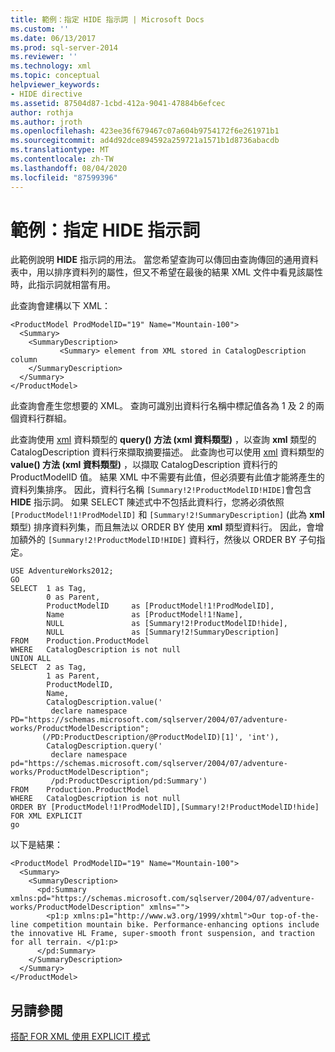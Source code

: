```yaml
---
title: 範例：指定 HIDE 指示詞 | Microsoft Docs
ms.custom: ''
ms.date: 06/13/2017
ms.prod: sql-server-2014
ms.reviewer: ''
ms.technology: xml
ms.topic: conceptual
helpviewer_keywords:
- HIDE directive
ms.assetid: 87504d87-1cbd-412a-9041-47884b6efcec
author: rothja
ms.author: jroth
ms.openlocfilehash: 423ee36f679467c07a604b9754172f6e261971b1
ms.sourcegitcommit: ad4d92dce894592a259721a1571b1d8736abacdb
ms.translationtype: MT
ms.contentlocale: zh-TW
ms.lasthandoff: 08/04/2020
ms.locfileid: "87599396"
---
```

# <a name="example-specifying-the-hide-directive"></a>範例：指定 HIDE 指示詞
  此範例說明 **HIDE** 指示詞的用法。 當您希望查詢可以傳回由查詢傳回的通用資料表中，用以排序資料列的屬性，但又不希望在最後的結果 XML 文件中看見該屬性時，此指示詞就相當有用。  
  
 此查詢會建構以下 XML：  
  
```  
<ProductModel ProdModelID="19" Name="Mountain-100">  
  <Summary>  
    <SummaryDescription>  
           <Summary> element from XML stored in CatalogDescription column  
    </SummaryDescription>  
  </Summary>  
</ProductModel>  
```  
  
 此查詢會產生您想要的 XML。 查詢可識別出資料行名稱中標記值各為 1 及 2 的兩個資料行群組。  
  
 此查詢使用 [xml](/sql/t-sql/xml/query-method-xml-data-type) 資料類型的 **query() 方法 (xml 資料類型)** ，以查詢 **xml** 類型的 CatalogDescription 資料行來擷取摘要描述。 此查詢也可以使用 [xml](/sql/t-sql/xml/value-method-xml-data-type) 資料類型的 **value() 方法 (xml 資料類型)** ，以擷取 CatalogDescription 資料行的 ProductModelID 值。 結果 XML 中不需要有此值，但必須要有此值才能將產生的資料列集排序。 因此，資料行名稱 `[Summary!2!ProductModelID!HIDE]`會包含 **HIDE** 指示詞。 如果 SELECT 陳述式中不包括此資料行，您將必須依照 `[ProductModel!1!ProdModelID]` 和 `[Summary!2!SummaryDescription]` (此為 **xml** 類型) 排序資料列集，而且無法以 ORDER BY 使用 **xml** 類型資料行。 因此，會增加額外的 `[Summary!2!ProductModelID!HIDE]` 資料行，然後以 ORDER BY 子句指定。  
  
```  
USE AdventureWorks2012;  
GO  
SELECT  1 as Tag,  
        0 as Parent,  
        ProductModelID     as [ProductModel!1!ProdModelID],  
        Name               as [ProductModel!1!Name],  
        NULL               as [Summary!2!ProductModelID!hide],  
        NULL               as [Summary!2!SummaryDescription]  
FROM    Production.ProductModel  
WHERE   CatalogDescription is not null  
UNION ALL  
SELECT  2 as Tag,  
        1 as Parent,  
        ProductModelID,  
        Name,  
        CatalogDescription.value('  
         declare namespace PD="https://schemas.microsoft.com/sqlserver/2004/07/adventure-works/ProductModelDescription";  
       (/PD:ProductDescription/@ProductModelID)[1]', 'int'),  
        CatalogDescription.query('  
         declare namespace pd="https://schemas.microsoft.com/sqlserver/2004/07/adventure-works/ProductModelDescription";  
         /pd:ProductDescription/pd:Summary')  
FROM    Production.ProductModel  
WHERE   CatalogDescription is not null  
ORDER BY [ProductModel!1!ProdModelID],[Summary!2!ProductModelID!hide]  
FOR XML EXPLICIT  
go  
```  
  
 以下是結果：  
  
```  
<ProductModel ProdModelID="19" Name="Mountain-100">  
  <Summary>  
    <SummaryDescription>  
      <pd:Summary xmlns:pd="https://schemas.microsoft.com/sqlserver/2004/07/adventure-works/ProductModelDescription" xmlns="">  
        <p1:p xmlns:p1="http://www.w3.org/1999/xhtml">Our top-of-the-line competition mountain bike. Performance-enhancing options include the innovative HL Frame, super-smooth front suspension, and traction for all terrain. </p1:p>  
      </pd:Summary>  
    </SummaryDescription>  
  </Summary>  
</ProductModel>  
```  
  
## <a name="see-also"></a>另請參閱  
 [搭配 FOR XML 使用 EXPLICIT 模式](use-explicit-mode-with-for-xml.md)  
  
  
